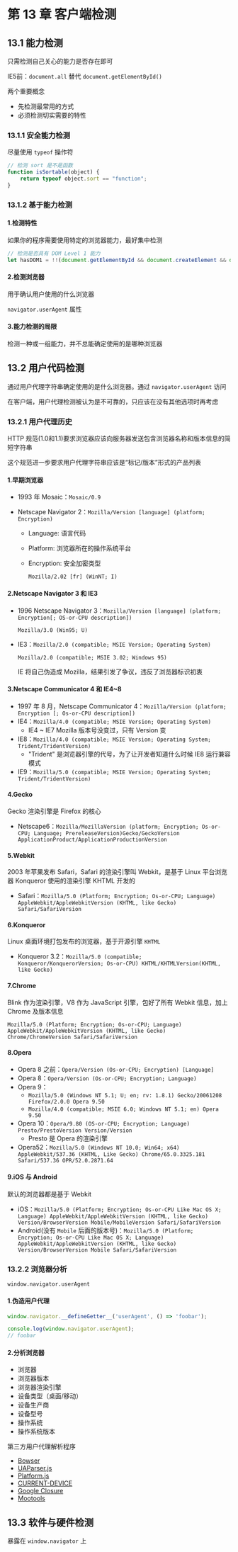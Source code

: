 # 第 13 章 客户端检测

## 13.1 能力检测

只需检测自己关心的能力是否存在即可

IE5前：`document.all` 替代 `document.getElementById()`

两个重要概念

- 先检测最常用的方式
- 必须检测切实需要的特性

### 13.1.1 安全能力检测

尽量使用 `typeof` 操作符

```js
// 检测 sort 是不是函数
function isSortable(object) {
    return typeof object.sort == "function";
}
```

### 13.1.2 基于能力检测

#### 1.检测特性

如果你的程序需要使用特定的浏览器能力，最好集中检测

```js
// 检测是否具有 DOM Level 1 能力
let hasDOM1 = !!(document.getElementById && document.createElement && document.getElementByTagName);
```

#### 2.检测浏览器

用于确认用户使用的什么浏览器

`navigator.userAgent` 属性

#### 3.能力检测的局限

检测一种或一组能力，并不总能确定使用的是哪种浏览器

## 13.2 用户代码检测

通过用户代理字符串确定使用的是什么浏览器。通过 `navigator.userAgent` 访问

在客户端，用户代理检测被认为是不可靠的，只应该在没有其他选项时再考虑

### 13.2.1 用户代理历史

HTTP 规范(1.0和1.1)要求浏览器应该向服务器发送包含浏览器名称和版本信息的简短字符串

这个规范进一步要求用户代理字符串应该是“标记/版本”形式的产品列表

#### 1.早期浏览器

- 1993 年 Mosaic：`Mosaic/0.9`

- Netscape Navigator 2：`Mozilla/Version [language] (platform; Encryption)`

  - Language: 语言代码

  - Platform: 浏览器所在的操作系统平台

  - Encryption: 安全加密类型

    `Mozilla/2.02 [fr] (WinNT; I)`

#### 2.Netscape Navigator 3 和 IE3

- 1996 Netscape Navigator 3：`Mozilla/Version [language] (platform; Encryption[; OS-or-CPU description])`

  `Mozilla/3.0 (Win95; U)`

- IE3：`Mozilla/2.0 (compatible; MSIE Version; Operating System)`

  `Mozilla/2.0 (compatible; MSIE 3.02; Windows 95)`

  IE 将自己伪造成 Mozilla，结果引发了争议，违反了浏览器标识初衷

#### 3.Netscape Communicator 4 和 IE4~8

- 1997 年 8 月，Netscape Communicator 4：`Mozilla/Version (platform; Encryption [; Os-or-CPU description])`
- IE4：`Mozilla/4.0 (compatible; MSIE Version; Operating System)`
  - IE4 ~ IE7 Mozilla 版本号没变过，只有 Version 变
- IE8：`Mozilla/4.0 (compatible; MSIE Version; Operating System; Trident/TridentVersion)`
  - "Trident" 是浏览器引擎的代号，为了让开发者知道什么时候 IE8 运行兼容模式
- IE9：`Mozilla/5.0 (compatible; MSIE Version; Operating System; Trident/TridentVersion)`

#### 4.Gecko

Gecko 渲染引擎是 Firefox 的核心

- Netscape6：`Mozilla/MozillaVersion (platform; Encryption; Os-or-CPU; Language; PrereleaseVersion)Gecko/GeckoVersion ApplicationProduct/ApplicationProductionVersion`

#### 5.Webkit

2003 年苹果发布 Safari，Safari 的渲染引擎叫 Webkit，是基于 Linux 平台浏览器 Konqueror 使用的渲染引擎 KHTML 开发的

- Safari：`Mozilla/5.0 (Platform; Encryption; Os-or-CPU; Language) AppleWebkit/AppleWebkitVersion (KHTML, like Gecko) Safari/SafariVersion`

#### 6.Konqueror

Linux 桌面环境打包发布的浏览器，基于开源引擎 `KHTML`

- Konqueror 3.2：`Mozilla/5.0 (compatible; Konqueror/KonquerorVersion; Os-or-CPU) KHTML/KHTMLVersion(KHTML, like Gecko)`

#### 7.Chrome

Blink 作为渲染引擎，V8 作为 JavaScript 引擎，包好了所有 Webkit 信息，加上 Chrome 及版本信息

`Mozilla/5.0 (Platform; Encryption; Os-or-CPU; Language) AppleWebkit/AppleWebkitVersion (KHTML, like Gecko) Chrome/ChromeVersion Safari/SafariVersion`

#### 8.Opera

- Opera 8 之前：`Opera/Version (Os-or-CPU; Encryption) [Language]`
- Opera 8：`Opera/Version (Os-or-CPU; Encryption; Language)`
- Opera 9：
  - `Mozilla/5.0 (Windows NT 5.1; U; en; rv: 1.8.1) Gecko/20061208 Firefox/2.0.0 Opera 9.50`
  - `Mozilla/4.0 (compatible; MSIE 6.0; Windows NT 5.1; en) Opera 9.50`
- Opera 10：`Opera/9.80 (OS-or-CPU; Encryption; Language) Presto/PrestoVersion Version/Version`
  - Presto 是 Opera 的渲染引擎
- Opera52：`Mozilla/5.0 (Windows NT 10.0; Win64; x64) AppleWebkit/537.36 (KHTML, Like Gecko) Chrome/65.0.3325.181 Safari/537.36 OPR/52.0.2871.64`

#### 9.iOS 与 Android

默认的浏览器都是基于 Webkit

- iOS：`Mozilla/5.0 (Platform; Encryption; Os-or-CPU Like Mac OS X; Language) AppleWebkit/AppleWebkitVersion (KHTML, like Gecko) Version/BrowserVersion Mobile/MobileVersion Safari/SafariVersion`
- Android(没有 `Mobile` 后面的版本号)：`Mozilla/5.0 (Platform; Encryption; Os-or-CPU Like Mac OS X; Language) AppleWebkit/AppleWebkitVersion (KHTML, like Gecko) Version/BrowserVersion Mobile Safari/SafariVersion`

### 13.2.2 浏览器分析

`window.navigator.userAgent`

#### 1.伪造用户代理

```js
window.navigator.__defineGetter__('userAgent', () => 'foobar');

console.log(window.navigator.userAgent);
// foobar
```

#### 2.分析浏览器

- 浏览器
- 浏览器版本
- 浏览器渲染引擎
- 设备类型（桌面/移动）
- 设备生产商
- 设备型号
- 操作系统
- 操作系统版本

第三方用户代理解析程序

- [Bowser](https://github.com/lancedikson/bowser)
- [UAParser.js](https://github.com/faisalman/ua-parser-js)
- [Platform.js](https://github.com/bestiejs/platform.js)
- [CURRENT-DEVICE](https://github.com/matthewhudson/current-device)
- [Google Closure](https://github.com/google/closure-library)
- [Mootools](https://github.com/mootools/mootools-core)

## 13.3 软件与硬件检测

暴露在 `window.navigator` 上